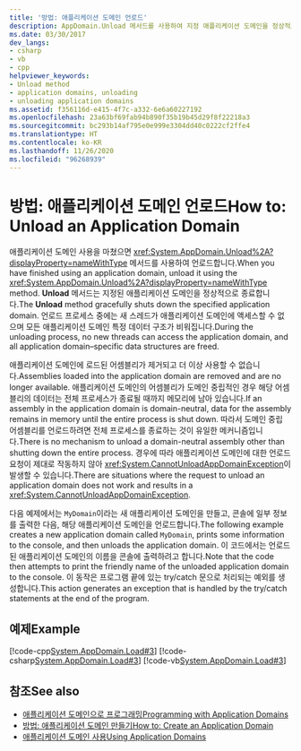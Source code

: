 ```yaml
---
title: '방법: 애플리케이션 도메인 언로드'
description: AppDomain.Unload 메서드를 사용하여 지정 애플리케이션 도메인을 정상적으로 종료하는 방법을 통해 .NET에서 애플리케이션 도메인을 언로드하는 방법을 알아봅니다.
ms.date: 03/30/2017
dev_langs:
- csharp
- vb
- cpp
helpviewer_keywords:
- Unload method
- application domains, unloading
- unloading application domains
ms.assetid: f356116d-e415-4f7c-a332-6e6a60227192
ms.openlocfilehash: 23a63bf69fab94b890f35b19b45d29f8f22218a3
ms.sourcegitcommit: bc293b14af795e0e999e3304dd40c0222cf2ffe4
ms.translationtype: HT
ms.contentlocale: ko-KR
ms.lasthandoff: 11/26/2020
ms.locfileid: "96268939"
---
```

# <a name="how-to-unload-an-application-domain"></a><span data-ttu-id="3d863-103">방법: 애플리케이션 도메인 언로드</span><span class="sxs-lookup"><span data-stu-id="3d863-103">How to: Unload an Application Domain</span></span>

<span data-ttu-id="3d863-104">애플리케이션 도메인 사용을 마쳤으면 <xref:System.AppDomain.Unload%2A?displayProperty=nameWithType> 메서드를 사용하여 언로드합니다.</span><span class="sxs-lookup"><span data-stu-id="3d863-104">When you have finished using an application domain, unload it using the <xref:System.AppDomain.Unload%2A?displayProperty=nameWithType> method.</span></span> <span data-ttu-id="3d863-105">**Unload** 메서드는 지정된 애플리케이션 도메인을 정상적으로 종료합니다.</span><span class="sxs-lookup"><span data-stu-id="3d863-105">The **Unload** method gracefully shuts down the specified application domain.</span></span> <span data-ttu-id="3d863-106">언로드 프로세스 중에는 새 스레드가 애플리케이션 도메인에 액세스할 수 없으며 모든 애플리케이션 도메인 특정 데이터 구조가 비워집니다.</span><span class="sxs-lookup"><span data-stu-id="3d863-106">During the unloading process, no new threads can access the application domain, and all application domain–specific data structures are freed.</span></span>  
  
 <span data-ttu-id="3d863-107">애플리케이션 도메인에 로드된 어셈블리가 제거되고 더 이상 사용할 수 없습니다.</span><span class="sxs-lookup"><span data-stu-id="3d863-107">Assemblies loaded into the application domain are removed and are no longer available.</span></span> <span data-ttu-id="3d863-108">애플리케이션 도메인의 어셈블리가 도메인 중립적인 경우 해당 어셈블리의 데이터는 전체 프로세스가 종료될 때까지 메모리에 남아 있습니다.</span><span class="sxs-lookup"><span data-stu-id="3d863-108">If an assembly in the application domain is domain-neutral, data for the assembly remains in memory until the entire process is shut down.</span></span> <span data-ttu-id="3d863-109">따라서 도메인 중립 어셈블리를 언로드하려면 전체 프로세스를 종료하는 것이 유일한 메커니즘입니다.</span><span class="sxs-lookup"><span data-stu-id="3d863-109">There is no mechanism to unload a domain-neutral assembly other than shutting down the entire process.</span></span> <span data-ttu-id="3d863-110">경우에 따라 애플리케이션 도메인에 대한 언로드 요청이 제대로 작동하지 않아 <xref:System.CannotUnloadAppDomainException>이 발생할 수 있습니다.</span><span class="sxs-lookup"><span data-stu-id="3d863-110">There are situations where the request to unload an application domain does not work and results in a <xref:System.CannotUnloadAppDomainException>.</span></span>  
  
 <span data-ttu-id="3d863-111">다음 예제에서는 `MyDomain`이라는 새 애플리케이션 도메인을 만들고, 콘솔에 일부 정보를 출력한 다음, 해당 애플리케이션 도메인을 언로드합니다.</span><span class="sxs-lookup"><span data-stu-id="3d863-111">The following example creates a new application domain called `MyDomain`, prints some information to the console, and then unloads the application domain.</span></span> <span data-ttu-id="3d863-112">이 코드에서는 언로드된 애플리케이션 도메인의 이름을 콘솔에 출력하려고 합니다.</span><span class="sxs-lookup"><span data-stu-id="3d863-112">Note that the code then attempts to print the friendly name of the unloaded application domain to the console.</span></span> <span data-ttu-id="3d863-113">이 동작은 프로그램 끝에 있는 try/catch 문으로 처리되는 예외를 생성합니다.</span><span class="sxs-lookup"><span data-stu-id="3d863-113">This action generates an exception that is handled by the try/catch statements at the end of the program.</span></span>  
  
## <a name="example"></a><span data-ttu-id="3d863-114">예제</span><span class="sxs-lookup"><span data-stu-id="3d863-114">Example</span></span>  

 [!code-cpp[System.AppDomain.Load#3](../../../samples/snippets/cpp/VS_Snippets_CLR_System/system.appdomain.load/cpp/source3.cpp#3)]
 [!code-csharp[System.AppDomain.Load#3](../../../samples/snippets/csharp/VS_Snippets_CLR_System/system.appdomain.load/cs/source3.cs#3)]
 [!code-vb[System.AppDomain.Load#3](../../../samples/snippets/visualbasic/VS_Snippets_CLR_System/system.appdomain.load/vb/source3.vb#3)]  
  
## <a name="see-also"></a><span data-ttu-id="3d863-115">참조</span><span class="sxs-lookup"><span data-stu-id="3d863-115">See also</span></span>

- [<span data-ttu-id="3d863-116">애플리케이션 도메인으로 프로그래밍</span><span class="sxs-lookup"><span data-stu-id="3d863-116">Programming with Application Domains</span></span>](application-domains.md#programming-with-application-domains)
- [<span data-ttu-id="3d863-117">방법: 애플리케이션 도메인 만들기</span><span class="sxs-lookup"><span data-stu-id="3d863-117">How to: Create an Application Domain</span></span>](how-to-create-an-application-domain.md)
- [<span data-ttu-id="3d863-118">애플리케이션 도메인 사용</span><span class="sxs-lookup"><span data-stu-id="3d863-118">Using Application Domains</span></span>](use.md)
